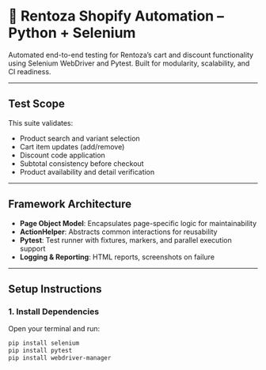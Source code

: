 # 🛒 Rentoza Shopify Automation – Python + Selenium

Automated end-to-end testing for Rentoza’s cart and discount functionality using Selenium WebDriver and Pytest. Built for modularity, scalability, and CI readiness.

---

## Test Scope

This suite validates:

- Product search and variant selection  
- Cart item updates (add/remove)  
- Discount code application  
- Subtotal consistency before checkout  
- Product availability and detail verification  

---

## Framework Architecture

- **Page Object Model**: Encapsulates page-specific logic for maintainability  
- **ActionHelper**: Abstracts common interactions for reusability  
- **Pytest**: Test runner with fixtures, markers, and parallel execution support  
- **Logging & Reporting**: HTML reports, screenshots on failure  

---

## Setup Instructions

### 1. Install Dependencies

Open your terminal and run:

```bash
pip install selenium
pip install pytest
pip install webdriver-manager